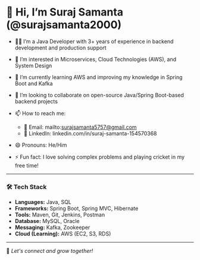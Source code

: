 # 👋 Hi, I’m Suraj Samanta (@surajsamanta2000)

* 👨‍💻 I’m a Java Developer with 3+ years of experience in backend development and production support
* 👀 I’m interested in Microservices, Cloud Technologies (AWS), and System Design
* 🌱 I’m currently learning AWS and improving my knowledge in Spring Boot and Kafka
* 💞️ I’m looking to collaborate on open-source Java/Spring Boot-based backend projects
* 📫 How to reach me:

  * 📧 Email: mailto:surajsamanta5757@gmail.com
  * 📱 LinkedIn: linkedin.com/in/suraj-samanta-154570368
* 😄 Pronouns: He/Him
* ⚡ Fun fact: I love solving complex problems and playing cricket in my free time!

---

### 🛠️ Tech Stack

* **Languages:** Java, SQL
* **Frameworks:** Spring Boot, Spring MVC, Hibernate
* **Tools:** Maven, Git, Jenkins, Postman
* **Database:** MySQL, Oracle
* **Messaging:** Kafka, Zookeeper
* **Cloud (Learning):** AWS (EC2, S3, RDS)

---

📌 *Let's connect and grow together!*
